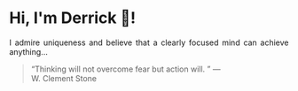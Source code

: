 # Hi, I'm Derrick 👋!
<p align="justify">I admire uniqueness and believe that a clearly focused mind can achieve anything...</p> 
<!-- #quote-start -->
<blockquote>&ldquo;Thinking will not overcome fear but action will. &rdquo; &mdash; <footer>W. Clement Stone</footer></blockquote>
<!-- #quote-end -->
